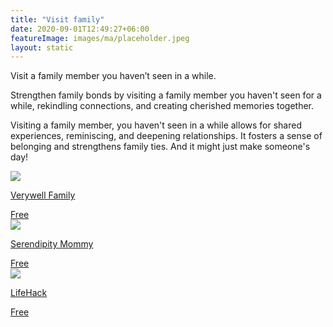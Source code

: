```yaml
---
title: "Visit family"
date: 2020-09-01T12:49:27+06:00
featureImage: images/ma/placeholder.jpeg
layout: static
---
```


Visit a family member you haven’t seen in a while.

Strengthen family bonds by visiting a family member you haven't seen for a while, rekindling connections, and creating cherished memories together.

Visiting a family member, you haven't seen in a while allows for shared experiences, reminiscing, and deepening relationships. It fosters a sense of belonging and strengthens family ties. And it might just make someone's day!

<a class="ma-link" href="https://www.verywellfamily.com/finding-quality-family-time-616982"><div class="ma-card ma-card-Community"><div class="ma-icon"><img src ="/images/Icon-check - community - opacity.svg"/></div><div class="ma-name"><p>Verywell Family</p></div><div class="ma-paid-text"><span>Free </span></div></div></a><a class="ma-link" href="https://serendipitymommy.com/long-time-no-talk-how-to-talk-to-family-you-havent-seen-in-ages/"><div class="ma-card ma-card-Community"><div class="ma-icon"><img src ="/images/Icon-check - community - opacity.svg"/></div><div class="ma-name"><p>Serendipity Mommy</p></div><div class="ma-paid-text"><span>Free </span></div></div></a><a class="ma-link" href="https://www.lifehack.org/808737/spending-time-with-family"><div class="ma-card ma-card-Community"><div class="ma-icon"><img src ="/images/Icon-check - community - opacity.svg"/></div><div class="ma-name"><p>LifeHack</p></div><div class="ma-paid-text"><span>Free</span></div></div></a>  

<br/><br/>






